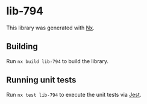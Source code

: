 # lib-794

This library was generated with [Nx](https://nx.dev).

## Building

Run `nx build lib-794` to build the library.

## Running unit tests

Run `nx test lib-794` to execute the unit tests via [Jest](https://jestjs.io).
